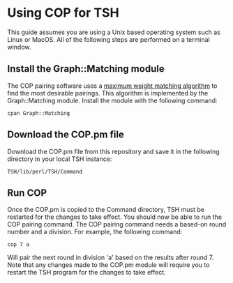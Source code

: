 # Using COP for TSH
This guide assumes you are using a Unix based operating system such as Linux or MacOS. All of the following steps are performed on a terminal window.
## Install the Graph::Matching module
The COP pairing software uses a [maximum weight matching algorithm](https://en.wikipedia.org/wiki/Maximum_weight_matching) to find
the most desirable pairings. This algorithm is implemented by the Graph::Matching module. Install the module with the following command:

`cpan Graph::Matching`

## Download the COP.pm file
Download the COP.pm file from this repository and save it in the following directory in your local TSH instance:

`TSH/lib/perl/TSH/Command`

## Run COP
Once the COP.pm is copied to the Command directory, TSH must be restarted for the changes to take effect.
You should now be able to run the COP pairing command. The COP pairing command needs a based-on round
number and a division. For example, the following command:

`cop 7 a`

Will pair the next round in division 'a' based on the results after round 7. Note that any changes
made to the COP.pm module will require you to restart the TSH program for the changes to take effect.
